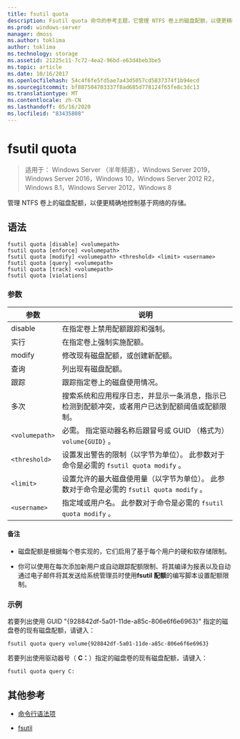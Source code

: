 ```yaml
---
title: fsutil quota
description: Fsutil quota 命令的参考主题，它管理 NTFS 卷上的磁盘配额，以便更精确地控制基于网络的存储。
ms.prod: windows-server
manager: dmoss
ms.author: toklima
author: toklima
ms.technology: storage
ms.assetid: 21225c11-7c72-4ea2-96bd-e63d4beb3be5
ms.topic: article
ms.date: 10/16/2017
ms.openlocfilehash: 54c4f6fe5fd5ae7a43d5057cd5837374f1b94ecd
ms.sourcegitcommit: bf887504703337f8ad685d778124f65fe8c3dc13
ms.translationtype: MT
ms.contentlocale: zh-CN
ms.lasthandoff: 05/16/2020
ms.locfileid: "83435808"
---
```

# <a name="fsutil-quota"></a>fsutil quota

> 适用于： Windows Server （半年频道），Windows Server 2019，Windows Server 2016，Windows 10，Windows Server 2012 R2，Windows 8.1，Windows Server 2012，Windows 8

管理 NTFS 卷上的磁盘配额，以便更精确地控制基于网络的存储。

## <a name="syntax"></a>语法

```
fsutil quota [disable] <volumepath>
fsutil quota [enforce] <volumepath>
fsutil quota [modify] <volumepath> <threshold> <limit> <username>
fsutil quota [query] <volumepath>
fsutil quota [track] <volumepath>
fsutil quota [violations]
```

### <a name="parameters"></a>参数

| 参数 | 说明 |
| --------- | ----------- |
| disable | 在指定卷上禁用配额跟踪和强制。 |
| 实行 | 在指定卷上强制实施配额。 |
| modify | 修改现有磁盘配额，或创建新配额。 |
| 查询 | 列出现有磁盘配额。 |
| 跟踪 | 跟踪指定卷上的磁盘使用情况。 |
| 多次 | 搜索系统和应用程序日志，并显示一条消息，指示已检测到配额冲突，或者用户已达到配额阈值或配额限制。 |
| `<volumepath>` | 必需。 指定驱动器名称后跟冒号或 GUID （格式为） `volume{GUID}` 。 |
| `<threshold>`  | 设置发出警告的限制（以字节为单位）。 此参数对于命令是必需的 `fsutil quota modify` 。 |
| `<limit>` | 设置允许的最大磁盘使用量（以字节为单位）。 此参数对于命令是必需的 `fsutil quota modify` 。 |
| `<username>` | 指定域或用户名。 此参数对于命令是必需的 `fsutil quota modify` 。 |

#### <a name="remarks"></a>备注

- 磁盘配额是根据每个卷实现的，它们启用了基于每个用户的硬和软存储限制。

- 你可以使用在每次添加新用户或自动跟踪配额限制、将其编译为报表以及自动通过电子邮件将其发送给系统管理员时使用**fsutil 配额**的编写脚本设置配额限制。

### <a name="examples"></a>示例

若要列出使用 GUID "{928842df-5a01-11de-a85c-806e6f6e6963}" 指定的磁盘卷的现有磁盘配额，请键入：

```
fsutil quota query volume{928842df-5a01-11de-a85c-806e6f6e6963}
```

若要列出使用驱动器号（ **C：**）指定的磁盘卷的现有磁盘配额，请键入：

```
fsutil quota query C:
```

## <a name="additional-references"></a>其他参考

- [命令行语法项](command-line-syntax-key.md)

- [fsutil](fsutil.md)
